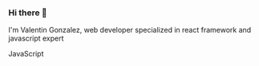 ### Hi there 👋


I'm Valentin Gonzalez, web developer specialized in react framework and javascript expert

JavaScript

